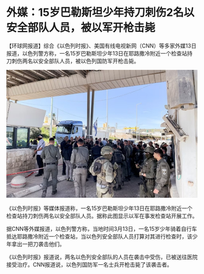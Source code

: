 # 外媒：15岁巴勒斯坦少年持刀刺伤2名以安全部队人员，被以军开枪击毙

【环球网报道】综合《以色列时报》、美国有线电视新网（CNN）等多家外媒13日报道，以色列警方称，一名15岁巴勒斯坦少年13日在耶路撒冷附近一个检查站持刀刺伤两名以安全部队人员，被以色列国防军开枪击毙。

![00336d9450499e7b52250bdfbfca8a9e.jpg](https://raw.githubusercontent.com/qqhsx/qqnews_image/main/2024/03/13/外媒：15岁巴勒斯坦少年持刀刺伤2名以安全部队人员，被以军开枪击毙/00336d9450499e7b52250bdfbfca8a9e.jpg)

《以色列时报》等媒体报道称，一名15岁巴勒斯坦少年13日在耶路撒冷附近一个检查站持刀刺伤两名以安全部队人员。据称此图显示以军在事发检查站开展工作。

据CNN等外媒报道，以色列警方称，当地时间3月13日，一名15岁少年骑着自行车抵达耶路撒冷附近一个检查站，当以色列安全部队人员打算对其进行检查时，该少年拿出一把刀袭击他们。

《以色列时报》报道说，两名以色列安全部队的人员在袭击中受伤，已被送往医院接受治疗。CNN报道说，以色列国防军一名士兵开枪击毙了该袭击者。

